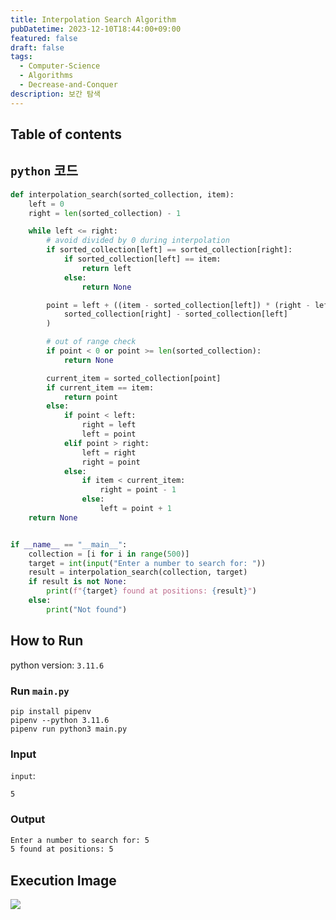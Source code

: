 ```yaml
---
title: Interpolation Search Algorithm
pubDatetime: 2023-12-10T18:44:00+09:00
featured: false
draft: false
tags:
  - Computer-Science
  - Algorithms
  - Decrease-and-Conquer
description: 보간 탐색
---
```


## Table of contents

## `python` 코드

```python
def interpolation_search(sorted_collection, item):
    left = 0
    right = len(sorted_collection) - 1

    while left <= right:
        # avoid divided by 0 during interpolation
        if sorted_collection[left] == sorted_collection[right]:
            if sorted_collection[left] == item:
                return left
            else:
                return None

        point = left + ((item - sorted_collection[left]) * (right - left)) // (
            sorted_collection[right] - sorted_collection[left]
        )

        # out of range check
        if point < 0 or point >= len(sorted_collection):
            return None

        current_item = sorted_collection[point]
        if current_item == item:
            return point
        else:
            if point < left:
                right = left
                left = point
            elif point > right:
                left = right
                right = point
            else:
                if item < current_item:
                    right = point - 1
                else:
                    left = point + 1
    return None


if __name__ == "__main__":
    collection = [i for i in range(500)]
    target = int(input("Enter a number to search for: "))
    result = interpolation_search(collection, target)
    if result is not None:
        print(f"{target} found at positions: {result}")
    else:
        print("Not found")
```

## How to Run

python version: `3.11.6`

### Run `main.py`

```
pip install pipenv
pipenv --python 3.11.6
pipenv run python3 main.py
```

### Input

`input`:

```
5
```

### Output

```zsh
Enter a number to search for: 5
5 found at positions: 5
```

## Execution Image

![](https://res.cloudinary.com/gyunseo-blog/image/upload/f_auto/v1702201517/image_tbyxtl.png)
